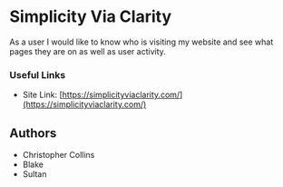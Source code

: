 # Simplicity Via Clarity

As a user I would like to know who is visiting my website and see what pages they are on as well as user activity.

### Useful Links
* Site Link: [https://simplicityviaclarity.com/](https://simplicityviaclarity.com/)

## Authors
* Christopher Collins
* Blake
* Sultan
